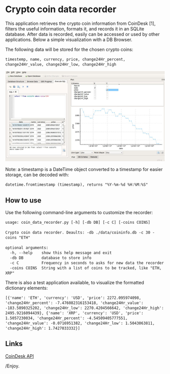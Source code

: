 # Crypto coin data recorder

This application retrieves the crypto coin information from CoinDesk [1], filters the useful information, formats it, and records it in an SQLite database. After data is recorded, easily can be accessed or used by other applications. Below a simple visualization with a DB Browser.

The following data will be stored for the chosen crypto coins:
```
timestemp, name, currency, price, change24Hr_percent, change24Hr_value, change24Hr_low, change24Hr_high
```
<p align="center"> 
  <img src="./info/coin_db2.jpg" alt="" width="640"></a>
</p>

Note: a timestamp is a DateTime object converted to a timestamp for easier storage, can be decoded with:

```
datetime.fromtimestamp (timestamp), returns "%Y-%m-%d %H:%M:%S"
```

## How to use

Use the following command-line arguments to customize the recorder:
```
usage: coin_data_recorder.py [-h] [-db DB] [-c C] [-coins COINS]

Crypto coin data recorder. Deaults: -db ./data/coininfo.db -c 30 -coins "ETH"

optional arguments:
  -h, --help    show this help message and exit
  -db DB        database to store info
  -c C          Frequency in seconds to asks for new data the recorder
  -coins COINS  String with a list of coins to be tracked, like "ETH, XRP"

```
There is also a test application available, to visualize the formatted dictionary elements:
```
[{'name': 'ETH', 'currency': 'USD', 'price': 2272.095974098, 'change24Hr_percent': -7.476082316153418, 'change24Hr_value': -183.5890325202, 'change24Hr_low': 2270.4204566642, 'change24Hr_high': 2495.9216094439}, {'name': 'XRP', 'currency': 'USD', 'price': 1.5057230034, 'change24Hr_percent': -4.54509405777551, 'change24Hr_value': -0.0716951382, 'change24Hr_low': 1.5043063811, 'change24Hr_high': 1.7427033332}]
```


## Links
[CoinDesk API](https://www.coindesk.com/coindesk-api)

/Enjoy.
